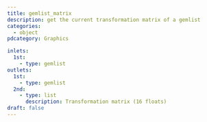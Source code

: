 ```yaml
---
title: gemlist_matrix
description: get the current transformation matrix of a gemlist
categories:
  - object
pdcategory: Graphics

inlets:
  1st:
    - type: gemlist
outlets:
  1st:
    - type: gemlist
  2nd:
    - type: list
      description: Transformation matrix (16 floats)
draft: false
---
```

